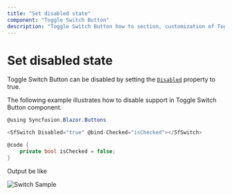 ```yaml
---
title: "Set disabled state"
component: "Toggle Switch Button"
description: "Toggle Switch Button how to section, customization of Toggle Switch Button bar and handle, change size, name and value in form submit."
---
```


# Set disabled state

Toggle Switch Button can be disabled by setting the [`Disabled`](https://help.syncfusion.com/cr/blazor/Syncfusion.Blazor.Buttons.SfSwitch-1.html) property to true.

The following example illustrates how to disable support in Toggle Switch Button component.

```csharp
@using Syncfusion.Blazor.Buttons

<SfSwitch Disabled="true" @bind-Checked="isChecked"></SfSwitch>

@code {
    private bool isChecked = false;
}

```

Output be like

![Switch Sample](./../images/switch-disabled.png)